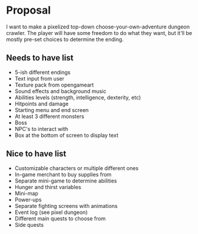 # Proposal

I want to make a pixelized top-down choose-your-own-adventure dungeon crawler. The player will have some freedom to do what they want, but it'll be mostly pre-set choices to determine the ending.

## Needs to have list

- 5-ish different endings
- Text input from user
- Texture pack from opengameart
- Sound effects and background music
- Abilities levels (strength, intelligence, dexterity, etc)
- Hitpoints and damage
- Starting menu and end screen
- At least 3 different monsters
- Boss
- NPC's to interact with
- Box at the bottom of screen to display text

## Nice to have list

- Customizable characters or multiple different ones
- In-game merchant to buy supplies from
- Separate mini-game to determine abilities
- Hunger and thirst variables
- Mini-map
- Power-ups
- Separate fighting screens with animations
- Event log (see pixel dungeon)
- Different main quests to choose from
- Side quests
